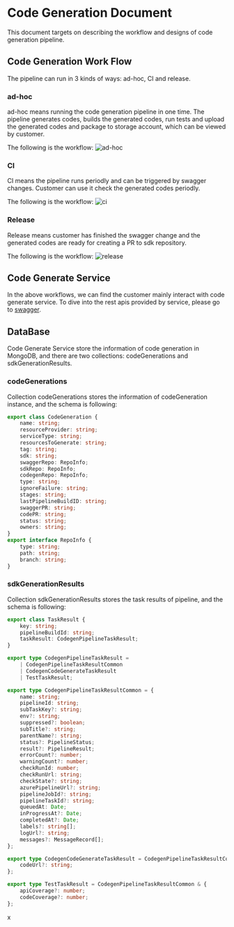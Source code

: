 # Code Generation Document

This document targets on describing the workflow and designs of code generation pipeline.

## Code Generation Work Flow

The pipeline can run in 3 kinds of ways: ad-hoc, CI and release.

### ad-hoc
ad-hoc means running the code generation pipeline in one time. The pipeline generates codes, builds the generated codes, run tests and upload the generated codes and package to storage account, which can be viewed by customer.

The following is the workflow:
![ad-hoc](images/adhoc.jpg)

### CI
CI means the pipeline runs periodly and can be triggered by swagger changes. Customer can use it check the generated codes periodly.

The following is the workflow:
![ci](images/ci.jpg)

### Release
Release means customer has finished the swagger change and the generated codes are ready for creating a PR to sdk repository.

The following is the workflow:
![release](images/release.jpg)

## Code Generate Service
In the above workflows, we can find the customer mainly interact with code generate service. To dive into the rest apis provided by service, please go to [swagger](swaggers/v1/code-generation-service.yaml).

## DataBase
Code Generate Service store the information of code generation in MongoDB, and there are two collections: codeGenerations and sdkGenerationResults.

### codeGenerations
Collection codeGenerations stores the information of codeGeneration instance, and the schema is following:

```typescript
export class CodeGeneration {
    name: string;
    resourceProvider: string;
    serviceType: string;
    resourcesToGenerate: string;
    tag: string;
    sdk: string;
    swaggerRepo: RepoInfo;
    sdkRepo: RepoInfo;
    codegenRepo: RepoInfo;
    type: string;
    ignoreFailure: string;
    stages: string;
    lastPipelineBuildID: string;
    swaggerPR: string;
    codePR: string;
    status: string;
    owners: string;
}
export interface RepoInfo {
    type: string;
    path: string;
    branch: string;
}
```

### sdkGenerationResults
Collection sdkGenerationResults stores the task results of pipeline, and the schema is following:

```typescript
export class TaskResult {
    key: string;
    pipelineBuildId: string;
    taskResult: CodegenPipelineTaskResult;
}

export type CodegenPipelineTaskResult =
    | CodegenPipelineTaskResultCommon
    | CodegenCodeGenerateTaskResult
    | TestTaskResult;

export type CodegenPipelineTaskResultCommon = {
    name: string;
    pipelineId: string;
    subTaskKey?: string;
    env?: string;
    suppressed?: boolean;
    subTitle?: string;
    parentName?: string;
    status?: PipelineStatus;
    result?: PipelineResult;
    errorCount?: number;
    warningCount?: number;
    checkRunId: number;
    checkRunUrl: string;
    checkState?: string;
    azurePipelineUrl?: string;
    pipelineJobId?: string;
    pipelineTaskId?: string;
    queuedAt: Date;
    inProgressAt?: Date;
    completedAt?: Date;
    labels?: string[];
    logUrl?: string;
    messages?: MessageRecord[];
};

export type CodegenCodeGenerateTaskResult = CodegenPipelineTaskResultCommon & {
    codeUrl?: string;
};

export type TestTaskResult = CodegenPipelineTaskResultCommon & {
    apiCoverage?: number;
    codeCoverage?: number;
};
```
x
